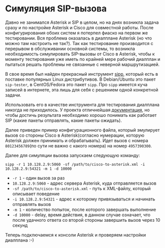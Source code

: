 # Симуляция SIP-вызова

Давно не занимался Asterisk и SIP в целом, но на днях возникла задача сразу и по настройке Asterisk и Cisco для совместной работы. После конфигурирования обоих систем я потерпел фиаско на первом же тестировании. Вся проблема оказалась в диалплане Asterisk (но что можно там настроить не так?). Так как тестирование производится с перерывом в обслуживании основной системы, то возникла необходимость симулировать SIP-вызовы от Cisco в Asterisk, чтобы к моменту тестирования уже иметь по крайней мере рабочий диалплан и пытаться решать проблемы не связанные с неверной маршрутизацией.

В свое время был найден прекрасный инструмент [sipp](http://sipp.sourceforge.net/), который есть в поставке популярных Linux дистрибутивов. В Debian/Ubuntu это пакет `sip-tester`, в CentOS/Fedora это пакет `sipp`. Про `sipp` имеется куча записей в интернете, эта лишь для себя с решением одной конкретной задачи.

Использовать его в качестве инструмента для тестирования диалплана никогда не приходилось. У проекта отличнейшая [документация](http://sipp.sourceforge.net/doc/reference.html), но чтобы достичь результата необходимо хорошо понимать как работает SIP (какие пакеты отправлять, какие пакеты ожидать).

Далее приведен пример конфигурационного файла, который эмулирует вызов со стороны Cisco в Asterisk(согласно нумерации, которую Asterisk должен принимать и обрабатывать). Идет вызов с номера `80123456789`(по сути не важно с какого номера) на номер `4957390300`.

<script src="https://gist.github.com/anonymous/678d3a747b69bfac9404e5e085dcdede.js"></script>

Далее для симуляции вызова запускаем следующую команду:

    sipp -r 1 10.128.2.9:5060 -sf /path/to/cisco-to-asterisk.xml -i 10.128.2.9:54321 -m 1 -d 10000

* `-r 1` - один вызов за раз
* `10.128.2.9:5060` - адрес сервера Asterisk, куда отправляется вызов
* `-sf /path/to/cisco-to-asterisk.xml` - путь к XML-файлу, который описывает поведение
* `-i 10.128.2.9:54321` - адрес к которому привязываться и начинать отправлять вызов
* `-m 1` - количество попыток, после которого завершать выполнение
* `-d 10000` - delay, время действия, в данном случае означает, что после удачного ответа со второй стороны завершить вызов через 10 секунд

Теперь подключаемся к консоли Asterisk и проверяем настройки диалплана :-)

